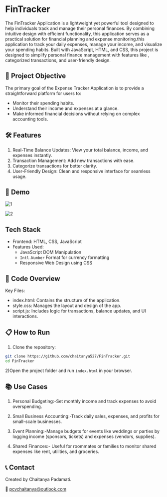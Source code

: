 

# FinTracker

The FinTracker Application is a lightweight yet powerful tool designed to help individuals track and manage their personal finances. By combining intuitive design with efficient functionality, this application serves as a practical solution for financial planning and expense monitoring.this application to track your daily expenses, manage your income, and visualize your spending habits. Built with JavaScript, HTML, and CSS, this project is designed to simplify personal finance management with features like , categorized transactions, and user-friendly design.


## 🎯 Project Objective
The primary goal of the Expense Tracker Application is to provide a straightforward platform for users to:
- Monitor their spending habits.
- Understand their income and expenses at a glance.
- Make informed financial decisions without relying on complex accounting tools.


## 🛠 Features

1) Real-Time Balance Updates: View your total balance, income, and expenses instantly.
2) Transaction Management: Add new transactions with ease.
3) Categorize transactions for better clarity.
4) User-Friendly Design: Clean and responsive interface for seamless usage.

## 🚀 Demo

![1](https://github.com/user-attachments/assets/e86c89cf-eba1-4ec1-9f61-013cccb8ff23)

![2](https://github.com/user-attachments/assets/ad8722a3-dabc-4498-a8f6-2b51740f723a)





##  Tech Stack
- Frontend: HTML, CSS, JavaScript
- Features Used:
    - JavaScript DOM Manipulation
    - ``Intl.Number`` Format for currency formatting
    - Responsive Web Design using CSS

## 📂 Code Overview
Key Files:
- index.html: Contains the structure of the application.
- style.css: Manages the layout and design of the app.
- script.js: Includes logic for transactions, balance updates, and UI interactions.

## 📋 How to Run  

1)  Clone the repository:
```bash
git clone https://github.com/chaitanya527/FinTracker.git
cd FinTracker
```
2)Open the project folder and run ``index.html`` in your browser. 

##  📚 Use Cases
1) Personal Budgeting:-Set monthly income and track expenses to avoid overspending.

2) Small Business Accounting:-Track daily sales, expenses, and profits for small-scale businesses.
3) Event Planning:-Manage budgets for events like weddings or parties by logging income (sponsors, tickets) and expenses (vendors, supplies).
4) Shared Finances:- Useful for roommates or families to monitor shared expenses like rent, utilities, and groceries.

## 📞 Contact
Created by Chaitanya Padamati. <br> 

📧 pcvchaitanya@outlook.com
